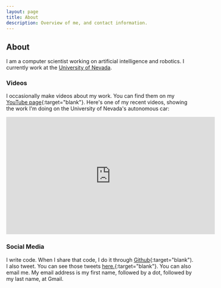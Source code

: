 ```yaml
---
layout: page
title: About
description: Overview of me, and contact information.
---
```


## About

I am a computer scientist working on artificial intelligence and
robotics. I currently work at the [University of
Nevada](http://www.unr.edu/intelligent-mobility).

### Videos

I occasionally make videos about my work. You can find them on my
[YouTube
page](http://www.youtube.com/user/rkell209){:target="blank"}. Here's
one of my recent videos, showing the work I'm doing on the University
of Nevada's autonomous car:

<p style="text-align:center">
<iframe width="560" height="315" src="https://www.youtube.com/embed/SEw0hXr5uoE?rel=0" frameborder="0" allow="autoplay; encrypted-media" allowfullscreen></iframe>
</p>

### Social Media

I write code. When I share that code, I do it through
[Github](https://github.com/RichardKelley){:target="blank"). I also
tweet. You can see those tweets
[here.](https://twitter.com/richardkelley){:target="blank"}. You can
also email me. My email address is my first name, followed by a dot,
followed by my last name, at Gmail.